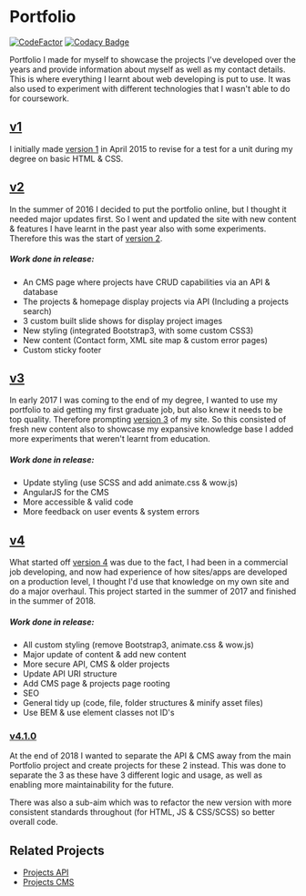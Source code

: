 # Portfolio

[![CodeFactor](https://www.codefactor.io/repository/github/jahidulpabelislam/portfolio/badge?style=flat-square)](https://www.codefactor.io/repository/github/jahidulpabelislam/portfolio)
[![Codacy Badge](https://api.codacy.com/project/badge/Grade/96618e67cccc406bae671770803b0603)](https://app.codacy.com/app/jahidulpabelislam/portfolio?utm_source=github.com&utm_medium=referral&utm_content=jahidulpabelislam/portfolio&utm_campaign=Badge_Grade_Dashboard)

Portfolio I made for myself to showcase the projects I've developed over the years and provide information about myself as well as my contact details. This is where everything I learnt about web developing is put to use. It was also used to experiment with different technologies that I wasn't able to do for coursework.

## [v1](https://github.com/jahidulpabelislam/portfolio/tree/releases/tag/v1/)

I initially made [version 1](https://github.com/jahidulpabelislam/portfolio/tree/releases/tag/v1/) in April 2015 to revise for a test for a unit during my degree on basic HTML &amp; CSS.

## [v2](https://github.com/jahidulpabelislam/portfolio/tree/releases/tag/v2/)

In the summer of 2016 I decided to put the portfolio online, but I thought it needed major updates first. So I went and updated the site with new content &amp; features I have learnt in the past year also with some experiments. Therefore this was the start of [version 2](https://github.com/jahidulpabelislam/portfolio/tree/releases/tag/v2/).

##### Work done in release:

-   An CMS page where projects have CRUD capabilities via an API &amp; database
-   The projects &amp; homepage display projects via API (Including a projects search)
-   3 custom built slide shows for display project images
-   New styling (integrated Bootstrap3, with some custom CSS3)
-   New content (Contact form, XML site map &amp; custom error pages)
-   Custom sticky footer

## [v3](https://github.com/jahidulpabelislam/portfolio/tree/releases/tag/v3/)

In early 2017 I was coming to the end of my degree, I wanted to use my portfolio to aid getting my first graduate job, but also knew it needs to be top quality. Therefore prompting [version 3](https://github.com/jahidulpabelislam/portfolio/tree/releases/tag/v3/) of my site. So this consisted of fresh new content also to showcase my expansive knowledge base I added more experiments that weren't learnt from education.

##### Work done in release:

-   Update styling (use SCSS and add animate.css &amp; wow.js)
-   AngularJS for the CMS
-   More accessible &amp; valid code
-   More feedback on user events &amp; system errors

## [v4](https://github.com/jahidulpabelislam/portfolio/tree/releases/tag/v4/)

What started off [version 4](https://github.com/jahidulpabelislam/portfolio/tree/releases/tag/v4/) was due to the fact, I had been in a commercial job developing, and now had experience of how sites/apps are developed on a production level, I thought I'd use that knowledge on my own site and do a major overhaul. This project started in the summer of 2017 and finished in the summer of 2018.

##### Work done in release:

-   All custom styling (remove Bootstrap3, animate.css &amp; wow.js)
-   Major update of content &amp; add new content
-   More secure API, CMS &amp; older projects
-   Update API URI structure
-   Add CMS page &amp; projects page rooting
-   SEO
-   General tidy up (code, file, folder structures &amp; minify asset files)
-   Use BEM &amp; use element classes not ID's

### [v4.1.0](https://github.com/jahidulpabelislam/portfolio/tree/releases/tag/v4.1.0/)

At the end of 2018 I wanted to separate the API &amp; CMS away from the main Portfolio project and create projects for these 2 instead. This was done to separate the 3 as these have 3 different logic and usage, as well as enabling more maintainability for the future.

There was also a sub-aim which was to refactor the new version with more consistent standards throughout (for HTML, JS &amp; CSS/SCSS) so better overall code.

## Related Projects

-   [Projects API](https://github.com/jahidulpabelislam/portfolio-api/)
-   [Projects CMS](https://github.com/jahidulpabelislam/portfolio-cms/)
